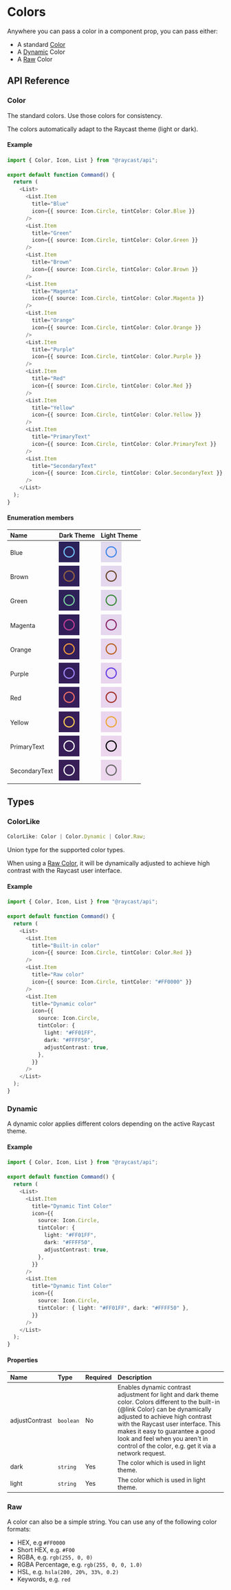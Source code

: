 <!-----------------------------------
 ⚠️⚠️⚠️
 DO NOT UPDATE THIS FILE.
 THIS MARKDOWN FILE HAS BEEN GENERATED FROM https://github.com/raycast/extensions/blob/main/docs/api-reference/user-interface/colors.md.
 PLEASE UPDATE THAT ONE INSTEAD.
 ⚠️⚠️⚠️
------------------------------------>
# Colors

Anywhere you can pass a color in a component prop, you can pass either:

- A standard [Color](#color)
- A [Dynamic](#dynamic) Color
- A [Raw](#raw) Color

## API Reference

### Color

The standard colors. Use those colors for consistency.

The colors automatically adapt to the Raycast theme (light or dark).

#### Example

```typescript
import { Color, Icon, List } from "@raycast/api";

export default function Command() {
  return (
    <List>
      <List.Item
        title="Blue"
        icon={{ source: Icon.Circle, tintColor: Color.Blue }}
      />
      <List.Item
        title="Green"
        icon={{ source: Icon.Circle, tintColor: Color.Green }}
      />
      <List.Item
        title="Brown"
        icon={{ source: Icon.Circle, tintColor: Color.Brown }}
      />
      <List.Item
        title="Magenta"
        icon={{ source: Icon.Circle, tintColor: Color.Magenta }}
      />
      <List.Item
        title="Orange"
        icon={{ source: Icon.Circle, tintColor: Color.Orange }}
      />
      <List.Item
        title="Purple"
        icon={{ source: Icon.Circle, tintColor: Color.Purple }}
      />
      <List.Item
        title="Red"
        icon={{ source: Icon.Circle, tintColor: Color.Red }}
      />
      <List.Item
        title="Yellow"
        icon={{ source: Icon.Circle, tintColor: Color.Yellow }}
      />
      <List.Item
        title="PrimaryText"
        icon={{ source: Icon.Circle, tintColor: Color.PrimaryText }}
      />
      <List.Item
        title="SecondaryText"
        icon={{ source: Icon.Circle, tintColor: Color.SecondaryText }}
      />
    </List>
  );
}
```

#### Enumeration members

| Name          | Dark Theme                                               | Light Theme                                         |
| :------------ | :------------------------------------------------------- | :-------------------------------------------------- |
| Blue          | ![](../../.gitbook/assets/color-dark-blue.png)           | ![](../../.gitbook/assets/color-blue.png)           |
| Brown         | ![](../../.gitbook/assets/color-dark-brown.png)          | ![](../../.gitbook/assets/color-brown.png)          |
| Green         | ![](../../.gitbook/assets/color-dark-green.png)          | ![](../../.gitbook/assets/color-green.png)          |
| Magenta       | ![](../../.gitbook/assets/color-dark-magenta.png)        | ![](../../.gitbook/assets/color-magenta.png)        |
| Orange        | ![](../../.gitbook/assets/color-dark-orange.png)         | ![](../../.gitbook/assets/color-orange.png)         |
| Purple        | ![](../../.gitbook/assets/color-dark-purple.png)         | ![](../../.gitbook/assets/color-purple.png)         |
| Red           | ![](../../.gitbook/assets/color-dark-red.png)            | ![](../../.gitbook/assets/color-red.png)            |
| Yellow        | ![](../../.gitbook/assets/color-dark-yellow.png)         | ![](../../.gitbook/assets/color-yellow.png)         |
| PrimaryText   | ![](../../.gitbook/assets/color-dark-primary-text.png)   | ![](../../.gitbook/assets/color-primary-text.png)   |
| SecondaryText | ![](../../.gitbook/assets/color-dark-secondary-text.png) | ![](../../.gitbook/assets/color-secondary-text.png) |

## Types

### ColorLike

```typescript
ColorLike: Color | Color.Dynamic | Color.Raw;
```

Union type for the supported color types.

When using a [Raw Color](#raw), it will be dynamically adjusted to achieve high contrast with the Raycast user interface.

#### Example

```typescript
import { Color, Icon, List } from "@raycast/api";

export default function Command() {
  return (
    <List>
      <List.Item
        title="Built-in color"
        icon={{ source: Icon.Circle, tintColor: Color.Red }}
      />
      <List.Item
        title="Raw color"
        icon={{ source: Icon.Circle, tintColor: "#FF0000" }}
      />
      <List.Item
        title="Dynamic color"
        icon={{
          source: Icon.Circle,
          tintColor: {
            light: "#FF01FF",
            dark: "#FFFF50",
            adjustContrast: true,
          },
        }}
      />
    </List>
  );
}
```

### Dynamic

A dynamic color applies different colors depending on the active Raycast theme.

#### Example

```typescript
import { Color, Icon, List } from "@raycast/api";

export default function Command() {
  return (
    <List>
      <List.Item
        title="Dynamic Tint Color"
        icon={{
          source: Icon.Circle,
          tintColor: {
            light: "#FF01FF",
            dark: "#FFFF50",
            adjustContrast: true,
          },
        }}
      />
      <List.Item
        title="Dynamic Tint Color"
        icon={{
          source: Icon.Circle,
          tintColor: { light: "#FF01FF", dark: "#FFFF50" },
        }}
      />
    </List>
  );
}
```

#### Properties

| Name           | Type                 | Required | Description                                                                                                                                                                                                                                                                                                                               |
| :------------- | :------------------- | :------- | :---------------------------------------------------------------------------------------------------------------------------------------------------------------------------------------------------------------------------------------------------------------------------------------------------------------------------------------- |
| adjustContrast | <code>boolean</code> | No       | Enables dynamic contrast adjustment for light and dark theme color. Colors different to the built-in {@link Color} can be dynamically adjusted to achieve high contrast with the Raycast user interface. This makes it easy to guarantee a good look and feel when you aren't in control of the color, e.g. get it via a network request. |
| dark           | <code>string</code>  | Yes      | The color which is used in light theme.                                                                                                                                                                                                                                                                                                   |
| light          | <code>string</code>  | Yes      | The color which is used in light theme.                                                                                                                                                                                                                                                                                                   |

### Raw

A color can also be a simple string. You can use any of the following color formats:

- HEX, e.g `#FF0000`
- Short HEX, e.g. `#F00`
- RGBA, e.g. `rgb(255, 0, 0)`
- RGBA Percentage, e.g. `rgb(255, 0, 0, 1.0)`
- HSL, e.g. `hsla(200, 20%, 33%, 0.2)`
- Keywords, e.g. `red`
